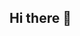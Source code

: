 ## Hi there 👋

<!--
**TARSdotgz/TARSdotgz** is a ✨ _special_ ✨ repository because its `README.md` (this file) appears on your GitHub profile.

![Typing SVG](https://readme-typing-svg.herokuapp.com/?lines=It%27s+not+possible...|%22No.+It%27s+necessary.%22&center=true&width=500&height=50&color=00FF00)

- 🔭 I’m currently working on |  Anything Linux & A.I.
- 🌱 I’m currently learning |  Lots.
- 📫 How to reach me |  notCASE@proton.me
- ⚡ Fun fact |  #freebritney
-->
